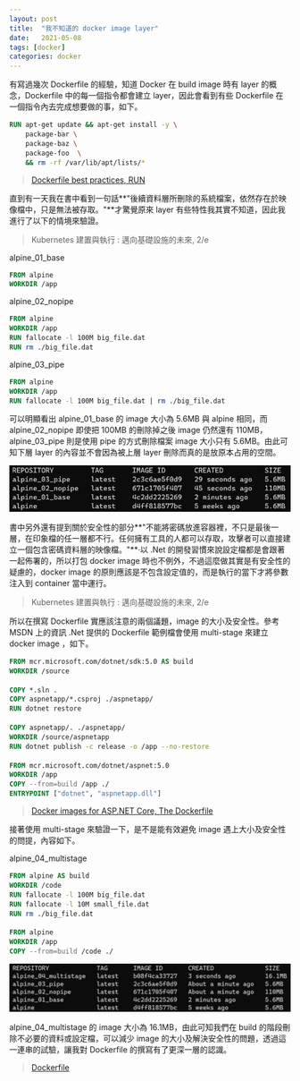 ```yaml
---
layout: post
title:  "我不知道的 docker image layer"
date:   2021-05-08
tags: [docker]
categories: docker
---
```


有寫過幾次 Dockerfile 的經驗，知道 Docker 在 build image 時有 layer 的概念，Dockerfile 中的每一個指令都會建立 layer，因此會看到有些 Dockerfile 在一個指令內去完成想要做的事，如下。

```dockerfile
RUN apt-get update && apt-get install -y \
    package-bar \
    package-baz \
    package-foo  \
    && rm -rf /var/lib/apt/lists/*
```

> [Dockerfile best practices, RUN](https://docs.docker.com/develop/develop-images/dockerfile_best-practices/#run)

直到有一天我在書中看到一句話**"後續資料層所刪除的系統檔案，依然存在於映像檔中，只是無法被存取。"**才驚覺原來 layer 有些特性我其實不知道，因此我進行了以下的情境來驗證。 

> Kubernetes 建置與執行 : 邁向基礎設施的未來, 2/e

alpine_01_base
```dockerfile
FROM alpine
WORKDIR /app
```
 
alpine_02_nopipe
```dockerfile
FROM alpine
WORKDIR /app
RUN fallocate -l 100M big_file.dat
RUN rm ./big_file.dat
```

alpine_03_pipe
```dockerfile
FROM alpine
WORKDIR /app
RUN fallocate -l 100M big_file.dat | rm ./big_file.dat
```

可以明顯看出 alpine_01_base 的 image 大小為 5.6MB 與 alpine 相同，而 alpine_02_nopipe 即使把 100MB 的刪除掉之後 image 仍然還有 110MB，alpine_03_pipe 則是使用 pipe 的方式刪除檔案 image 大小只有 5.6MB。由此可知下層 layer 的內容並不會因為被上層 layer 刪除而真的是放原本占用的空間。  

![image](/assets/img/2021-05-08-a.jpg)  

書中另外還有提到關於安全性的部分**"不能將密碼放進容器裡，不只是最後一層，在印象檔的任一層都不行。任何擁有工具的人都可以存取，攻擊者可以直接建立一個包含密碼資料層的映像檔。"**‧以 .Net 的開發習慣來說設定檔都是會跟著一起佈署的，所以打包 docker image 時也不例外，不過這麼做其實是有安全性的疑慮的，docker image 的原則應該是不包含設定值的，而是執行的當下才將參數注入到 container 當中運行。

> Kubernetes 建置與執行 : 邁向基礎設施的未來, 2/e

所以在撰寫 Dockerfile 實應該注意的兩個議題，image 的大小及安全性。參考 MSDN 上的資訊 .Net 提供的 Dockerfile 範例檔會使用 multi-stage 來建立 docker image ，如下。

```dockerfile
FROM mcr.microsoft.com/dotnet/sdk:5.0 AS build
WORKDIR /source

COPY *.sln .
COPY aspnetapp/*.csproj ./aspnetapp/
RUN dotnet restore

COPY aspnetapp/. ./aspnetapp/
WORKDIR /source/aspnetapp
RUN dotnet publish -c release -o /app --no-restore

FROM mcr.microsoft.com/dotnet/aspnet:5.0
WORKDIR /app
COPY --from=build /app ./
ENTRYPOINT ["dotnet", "aspnetapp.dll"]
```

> [Docker images for ASP.NET Core, The Dockerfile](https://docs.microsoft.com/en-us/aspnet/core/host-and-deploy/docker/building-net-docker-images#the-dockerfile)

接著使用 multi-stage 來驗證一下，是不是能有效避免 image 遇上大小及安全性的問提，內容如下。

alpine_04_multistage
```dockerfile
FROM alpine AS build
WORKDIR /code
RUN fallocate -l 100M big_file.dat
RUN fallocate -l 10M small_file.dat
RUN rm ./big_file.dat

FROM alpine
WORKDIR /app
COPY --from=build /code ./
```

![image](/assets/img/2021-05-08-b.jpg)  

alpine_04_multistage 的 image 大小為 16.1MB，由此可知我們在 build 的階段刪除不必要的資料或設定檔，可以減少 image 的大小及解決安全性的問題，透過這一連串的試驗，讓我對 Dockerfile 的撰寫有了更深一層的認識。

> [Dockerfile](https://github.com/knight720/TestDocker/tree/master/010_DeleteFile)
